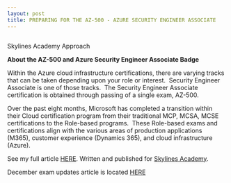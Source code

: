 ```yaml
---
layout: post
title: PREPARING FOR THE AZ-500 - AZURE SECURITY ENGINEER ASSOCIATE
---
```


<!-- wp:image {"id":70,"sizeSlug":"large"} -->
<figure class="wp-block-image size-large"><a href="https://courses.skylinesacademy.com/?affcode=180879_p1mljie2" target="_blank"><img src="https://captainhyperscaler.files.wordpress.com/2019/10/afilliatebadge.jpg?w=900" alt="" class="wp-image-70"/></a></figure>
<!-- /wp:image -->

<!-- wp:paragraph -->
<p>Skylines Academy Approach&nbsp;</p>
<!-- /wp:paragraph -->

<!-- wp:paragraph -->
<p><strong>About the AZ-500 and Azure Security Engineer Associate Badge</strong>&nbsp;</p>
<!-- /wp:paragraph -->

<!-- wp:paragraph -->
<p>Within the Azure cloud infrastructure certifications, there are varying tracks that can be taken depending upon your role or interest.&nbsp; Security Engineer Associate is one of those tracks.&nbsp; The Security Engineer Associate certification is obtained through passing of a single exam, AZ-500.&nbsp;&nbsp;</p>
<!-- /wp:paragraph -->

<!-- wp:paragraph -->
<p>Over the past eight months, Microsoft has completed a transition within their Cloud certification program from their traditional MCP, MCSA, MCSE certifications to the Role-based programs.&nbsp; These Role-based exams and certifications align with the various areas of production applications (M365), customer experience (Dynamics 365), and cloud infrastructure (Azure).&nbsp;</p>
<!-- /wp:paragraph -->

<!-- wp:paragraph -->
<p>See my full article <a rel="noreferrer noopener" aria-label="HERE (opens in a new tab)" href="https://www.skylinesacademy.com/blog/2019/8/21/preparing-for-the-az-500" target="_blank">HERE</a>.  Written and published for <a rel="noreferrer noopener" aria-label="Skylines Academy (opens in a new tab)" href="https://courses.skylinesacademy.com/?affcode=180879_p1mljie2" target="_blank">Skylines Academy</a>. </p>
<!-- /wp:paragraph -->

<!-- wp:paragraph -->
<p>December exam updates article is located <a href="https://www.skylinesacademy.com/blog/2020/1/7/az-500-updates" target="_blank" rel="noreferrer noopener" aria-label="HERE (opens in a new tab)">HERE</a></p>
<!-- /wp:paragraph -->